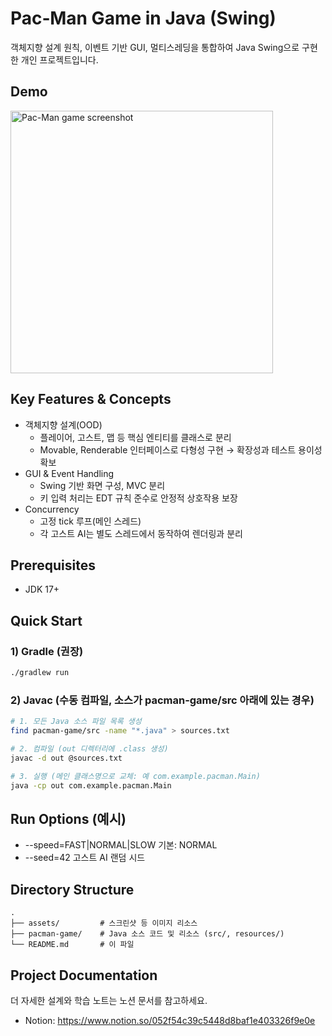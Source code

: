 # Pac‑Man Game in Java (Swing)

객체지향 설계 원칙, 이벤트 기반 GUI, 멀티스레딩을 통합하여 Java Swing으로 구현한 개인 프로젝트입니다.

## Demo
<img src="assets/pacman-game-screenshot.png" width="420" alt="Pac-Man game screenshot" />

## Key Features & Concepts
- 객체지향 설계(OOD)
  - 플레이어, 고스트, 맵 등 핵심 엔티티를 클래스로 분리
  - Movable, Renderable 인터페이스로 다형성 구현 → 확장성과 테스트 용이성 확보
- GUI & Event Handling
  - Swing 기반 화면 구성, MVC 분리
  - 키 입력 처리는 EDT 규칙 준수로 안정적 상호작용 보장
- Concurrency
  - 고정 tick 루프(메인 스레드)
  - 각 고스트 AI는 별도 스레드에서 동작하여 렌더링과 분리

## Prerequisites
- JDK 17+

## Quick Start

### 1) Gradle (권장)
```bash
./gradlew run
```

### 2) Javac (수동 컴파일, 소스가 pacman-game/src 아래에 있는 경우)
```bash
# 1. 모든 Java 소스 파일 목록 생성
find pacman-game/src -name "*.java" > sources.txt

# 2. 컴파일 (out 디렉터리에 .class 생성)
javac -d out @sources.txt

# 3. 실행 (메인 클래스명으로 교체: 예 com.example.pacman.Main)
java -cp out com.example.pacman.Main
```

## Run Options (예시)
- --speed=FAST|NORMAL|SLOW  기본: NORMAL
- --seed=42                 고스트 AI 랜덤 시드

## Directory Structure
```
.
├── assets/         # 스크린샷 등 이미지 리소스
├── pacman-game/    # Java 소스 코드 및 리소스 (src/, resources/)
└── README.md       # 이 파일
```

## Project Documentation
더 자세한 설계와 학습 노트는 노션 문서를 참고하세요.
- Notion: https://www.notion.so/052f54c39c5448d8baf1e403326f9e0e
